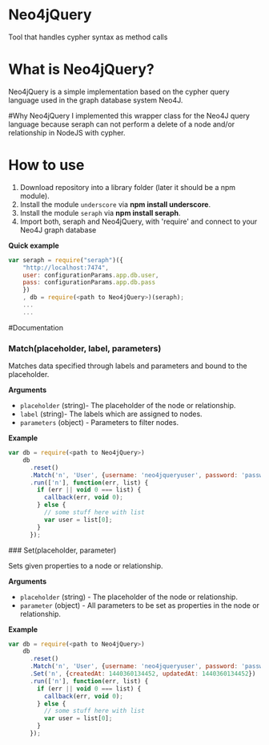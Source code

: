 # Neo4jQuery
Tool that handles cypher syntax as method calls

# What is Neo4jQuery?
Neo4jQuery is a simple implementation based on the cypher query language used in the graph database system Neo4J. 

#Why Neo4jQuery
I implemented this wrapper class for the Neo4J query language because seraph can not perform a delete of a node and/or relationship in NodeJS with cypher. 

# How to use
1. Download repository into a library folder (later it should be a npm module).
2. Install the module `underscore` via __npm install underscore__.
3. Install the module `seraph` via __npm install seraph__.
4. Import both, seraph and Neo4jQuery, with 'require' and connect to your Neo4J graph database 

__Quick example__
```javascript
var seraph = require("seraph")({
	"http://localhost:7474",
  	user: configurationParams.app.db.user,
  	pass: configurationParams.app.db.pass
    })
    , db = require(<path to Neo4jQuery>)(seraph);
    ...
    ...
```

#Documentation
<a name="match" />
### Match(placeholder, label, parameters)
Matches data specified through labels and parameters and bound to the placeholder.

__Arguments__

* `placeholder` (string)- The placeholder of the node or relationship.
* `label` (string)- The labels which are assigned to nodes.
* `parameters` (object) - Parameters to filter nodes.

__Example__

```javascript
var db = require(<path to Neo4jQuery>)
    db
      .reset()
      .Match('n', 'User', {username: 'neo4jqueryuser', password: 'password'})
      .run(['n'], function(err, list) {
        if (err || void 0 === list) {
          callback(err, void 0);
        } else {
          // some stuff here with list
          var user = list[0];
        }
      });
```

<a name="set" />
### Set(placeholder, parameter)

Sets given properties to a node or relationship.

__Arguments__

* `placeholder` (string) - The placeholder of the node or relationship.
* `parameter` (object) - All parameters to be set as properties in the node or relationship.

__Example__

```javascript
var db = require(<path to Neo4jQuery>)
    db
      .reset()
      .Match('n', 'User', {username: 'neo4jqueryuser', password: 'password'})
      .Set('n', {createdAt: 1440360134452, updatedAt: 1440360134452})
      .run(['n'], function(err, list) {
        if (err || void 0 === list) {
          callback(err, void 0);
        } else {
          // some stuff here with list
          var user = list[0];
        }
      });
```

